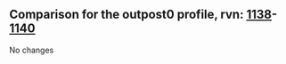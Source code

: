 ## Comparison for the outpost0 profile, rvn: [1138](https://github.com/PRO100KatYT/FortniteProfileRevisions/tree/main/profiles/outpost0/1138%20outpost0.json)-[1140](https://github.com/PRO100KatYT/FortniteProfileRevisions/tree/main/profiles/outpost0/1140%20outpost0.json)

No changes

